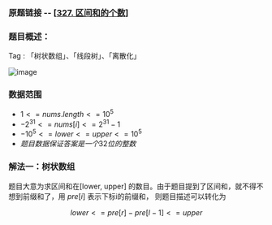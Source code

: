 ### 原题链接 -- [[327. 区间和的个数](https://leetcode.cn/problems/count-of-range-sum/)]

### 题目概述：
Tag : 「树状数组」、「线段树」、「离散化」

![image](https://user-images.githubusercontent.com/99656524/236738297-5b90779e-3688-4d35-8ce3-92e2d05cb7d1.png)

### 数据范围
* $1 <= nums.length <= 10^5$
* $-2^31 <= nums[i] <= 2^31 - 1$
* $-10^5 <= lower <= upper <= 10^5$
* $题目数据保证答案是一个 32 位 的整数$

### 解法一：树状数组
题目大意为求区间和在[lower, upper] 的数目。由于题目提到了区间和，就不得不想到前缀和了，用 $pre[i]$ 表示下标i的前缀和， 则题目描述可以转化为

$$
lower <= pre[r] - pre[l - 1] <= upper 
$$
